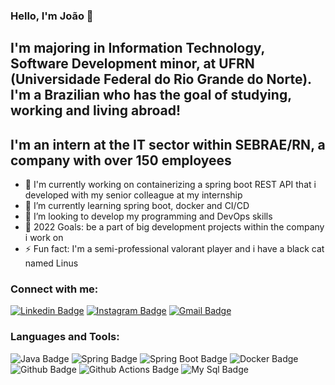 ### Hello, I'm João 👋

## I'm majoring in Information Technology, Software Development minor, at UFRN (Universidade Federal do Rio Grande do Norte). I'm a Brazilian who has the goal of studying, working and living abroad!
## I'm an intern at the IT sector within SEBRAE/RN, a company with over 150 employees

- 🔭 I'm currently working on containerizing a spring boot REST API that i developed with my senior colleague at my internship 
- 🌱 I’m currently learning spring boot, docker and CI/CD
- 👯 I’m looking to develop my programming and DevOps skills 
- 🥅 2022 Goals: be a part of big development projects within the company i work on 
- ⚡ Fun fact: I'm a semi-professional valorant player and i have a black cat named Linus

### Connect with me:

[![Linkedin Badge](https://img.shields.io/badge/-joaosfvieira-blue??style=for-the-badge&logo=linkedin&logoColor=white&link=https://www.linkedin.com/in/joão-souza-367a581a3)](https://www.linkedin.com/in/joão-souza-367a581a3)
[![Instagram Badge](https://img.shields.io/badge/-joaodsouzs-E4405F??style=for-the-badge&logo=instagram&logoColor=white&link=https://www.instagram.com/joaodsouzs/)](https://www.instagram.com/joaodsouzs/)
[![Gmail Badge](https://img.shields.io/badge/-joaosouzafvieira@gmail.com-c14438?style=flat-square&logo=Gmail&logoColor=white&link=mailto:joaosouzafvieira@gmail.com)](mailto:joaosouzafvieira@gmail.com)

### Languages and Tools:

![Java Badge](https://img.shields.io/badge/Java-ED8B00??style=for-the-badge&logo=java&logoColor=white)
![Spring Badge](https://img.shields.io/badge/Spring-6DB33F??style=for-the-badge&logo=spring&logoColor=white)
![Spring Boot Badge](https://img.shields.io/badge/Spring_Boot-F2F4F9??style=for-the-badge&logo=spring-boot)
![Docker Badge](https://img.shields.io/badge/Docker-2CA5E0??style=for-the-badge&logo=docker&logoColor=white)
![Github Badge](https://img.shields.io/badge/GitHub-100000??style=for-the-badge&logo=github&logoColor=white)
![Github Actions Badge](https://img.shields.io/badge/GitHub_Actions-2088FF??style=for-the-badge&logo=github-actions&logoColor=white)
![My Sql Badge](https://img.shields.io/badge/MySQL-005C84??style=for-the-badge&logo=mysql&logoColor=white)
